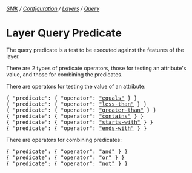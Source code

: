 ###### [SMK](../../../..) / [Configuration](../../..) / [Layers](../..) / [Query](..)

# Layer Query Predicate

The query predicate is a test to be executed against the features of the layer.

There are 2 types of predicate operators, those for testing an attribute's value, and those for combining the predicates.

There are operators for testing the value of an attribute:

<pre>
{ "predicate": { "operator": <a href="equals">"equals"</a> } }
{ "predicate": { "operator": <a href="less-than">"less-than"</a> } }
{ "predicate": { "operator": <a href="greater-than">"greater-than"</a> } }
{ "predicate": { "operator": <a href="contains">"contains"</a> } }
{ "predicate": { "operator": <a href="starts-with">"starts-with"</a> } }
{ "predicate": { "operator": <a href="ends-with">"ends-with"</a> } }
</pre>

There are operators for combining predicates:

<pre>
{ "predicate": { "operator": <a href="and">"and"</a> } }
{ "predicate": { "operator": <a href="or">"or"</a> } }
{ "predicate": { "operator": <a href="not">"not"</a> } }
</pre>


